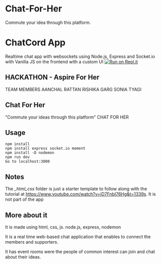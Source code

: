 # Chat-For-Her
Commute your idea through this platform.

# ChatCord App
Realtime chat app with websockets using Node.js, Express and Socket.io with Vanilla JS on the frontend with a custom UI
[![Run on Repl.it](https://repl.it/badge/github/bradtraversy/chatcord)](https://repl.it/github/bradtraversy/chatcord)
## HACKATHON - Aspire For Her
TEAM MEMBERS
AANCHAL RATTAN 
RISHIKA GARG
SONIA TYAGI



## Chat For Her
"Commute your ideas through this platform" CHAT FOR HER

## Usage
```
npm install
npm install express socket.io moment
npm install -D nodemon
npm run dev
Go to localhost:3000
```

## Notes
The *_html_css* folder is just a starter template to follow along with the tutorial at https://www.youtube.com/watch?v=jD7FnbI76Hg&t=1339s. It is not part of the app
## More  about it
It is made using html, css, js. node.js, express, nodemon

It is a real time web-based chat application that enables to connect the members and supporters.

It has event rooms were the people of common interest can join and chat about their ideas.

